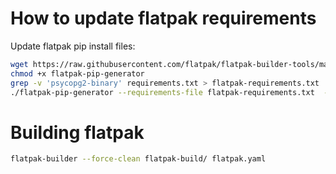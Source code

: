 # How to update flatpak requirements

Update flatpak pip install files:

~~~~~~~~~~~~~~~~~.sh
wget https://raw.githubusercontent.com/flatpak/flatpak-builder-tools/master/pip/flatpak-pip-generator
chmod +x flatpak-pip-generator
grep -v 'psycopg2-binary' requirements.txt > flatpak-requirements.txt
./flatpak-pip-generator --requirements-file flatpak-requirements.txt  --output flatpak-pip-installs --yaml
~~~~~~~~~~~~~~~~~

# Building flatpak

~~~~~~~~~~~~~~~~~.sh
flatpak-builder --force-clean flatpak-build/ flatpak.yaml
~~~~~~~~~~~~~~~~~
